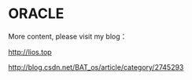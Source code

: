 # ORACLE
More content, please visit my blog：

http://lios.top

http://blog.csdn.net/BAT_os/article/category/2745293
